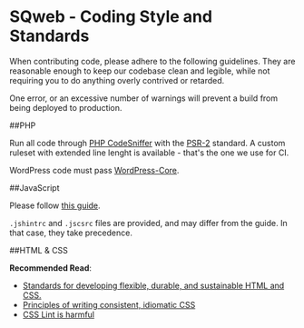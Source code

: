 SQweb - Coding Style and Standards
===

When contributing code, please adhere to the following guidelines. They are reasonable enough to keep our codebase clean and legible, while not requiring you to do anything overly contrived or retarded.

One error, or an excessive number of warnings will prevent a build from being deployed to production.

##PHP

Run all code through [PHP CodeSniffer](https://github.com/squizlabs/PHP_CodeSniffer) with the [PSR-2](http://www.php-fig.org/psr/psr-2/) standard. A custom ruleset with extended line lenght is available - that's the one we use for CI. 

WordPress code must pass [WordPress-Core](https://github.com/WordPress-Coding-Standards/WordPress-Coding-Standards).

##JavaScript

Please follow [this guide](https://github.com/airbnb/javascript/tree/master/es5).

`.jshintrc` and `.jscsrc` files are provided, and may differ from the guide. In that case, they take precedence.

##HTML & CSS

**Recommended Read**:

- [Standards for developing flexible, durable, and sustainable HTML and CSS.](http://codeguide.co)
- [Principles of writing consistent, idiomatic CSS](https://github.com/necolas/idiomatic-css)
- [CSS Lint is harmful](https://2002-2012.mattwilcox.net/archive/entry/id/1054/)